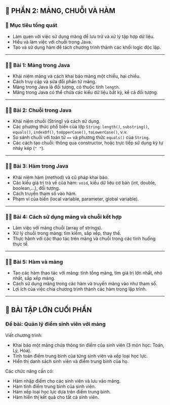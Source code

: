 ## 📘 PHẦN 2: MẢNG, CHUỖI VÀ HÀM

### 🎯 Mục tiêu tổng quát

- Làm quen với việc sử dụng mảng để lưu trữ và xử lý tập hợp dữ liệu.
- Hiểu và làm việc với chuỗi trong Java.
- Tạo và sử dụng hàm để tách chương trình thành các khối logic độc lập.

---

### 🧑‍🏫 Bài 1: Mảng trong Java

- Khái niệm mảng và cách khai báo mảng một chiều, hai chiều.
- Cách truy cập và sửa đổi phần tử mảng.
- Mảng trong Java là đối tượng, có thuộc tính `length`.
- Mảng trong Java có thể chứa các kiểu dữ liệu bất kỳ, kể cả đối tượng.

---

### 🧑‍🏫 Bài 2: Chuỗi trong Java

- Khái niệm chuỗi (String) và cách sử dụng.
- Các phương thức phổ biến của lớp `String`: `length()`, `substring()`, `equals()`, `indexOf()`, `toUpperCase()`, `toLowerCase()`, v.v.
- So sánh chuỗi với toán tử `==` và phương thức `equals()` của `String`.
- Các cách tạo chuỗi: thông qua constructor, hoặc trực tiếp sử dụng ký tự nháy kép (`" "`).

---

### 🧑‍🏫 Bài 3: Hàm trong Java

- Khái niệm hàm (method) và cú pháp khai báo.
- Các kiểu giá trị trả về của hàm: `void`, kiểu dữ liệu cơ bản (int, double, boolean,...), đối tượng.
- Cách truyền tham số vào hàm.
- Phạm vi của biến (local variable, parameter, global variable).

---

### 🧑‍🏫 Bài 4: Cách sử dụng mảng và chuỗi kết hợp

- Làm việc với mảng chuỗi (array of strings).
- Xử lý chuỗi trong mảng: tìm kiếm, sắp xếp, thay thế.
- Thực hành với các thao tác trên mảng và chuỗi trong các tình huống thực tế.

---

### 🧑‍🏫 Bài 5: Hàm và mảng

- Tạo các hàm thao tác với mảng: tính tổng mảng, tìm giá trị lớn nhất, nhỏ nhất, sắp xếp mảng.
- Cách sử dụng mảng trong các hàm và truyền mảng vào như tham số.
- Lợi ích của việc chia chương trình thành các hàm trong lập trình.

---

## 🧪 BÀI TẬP LỚN CUỐI PHẦN

### **Đề bài: Quản lý điểm sinh viên với mảng**

Viết chương trình:

- Khai báo một mảng chứa thông tin điểm của sinh viên (3 môn học: Toán, Lý, Hóa).
- Tính toán điểm trung bình của từng sinh viên và xếp loại học lực.
- Hiển thị danh sách sinh viên và điểm trung bình của họ.

Các chức năng cần có:

- Hàm nhập điểm cho các sinh viên và lưu vào mảng.
- Hàm tính điểm trung bình của sinh viên.
- Hàm xếp loại học lực dựa trên điểm trung bình.
- Hàm hiển thị kết quả cho tất cả sinh viên.
